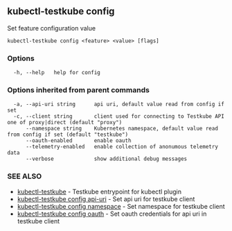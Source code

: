 ## kubectl-testkube config

Set feature configuration value

```
kubectl-testkube config <feature> <value> [flags]
```

### Options

```
  -h, --help   help for config
```

### Options inherited from parent commands

```
  -a, --api-uri string      api uri, default value read from config if set
  -c, --client string       client used for connecting to Testkube API one of proxy|direct (default "proxy")
      --namespace string    Kubernetes namespace, default value read from config if set (default "testkube")
      --oauth-enabled       enable oauth
      --telemetry-enabled   enable collection of anonumous telemetry data
      --verbose             show additional debug messages
```

### SEE ALSO

* [kubectl-testkube](kubectl-testkube.md)	 - Testkube entrypoint for kubectl plugin
* [kubectl-testkube config api-uri](kubectl-testkube_config_api-uri.md)	 - Set api uri for testkube client
* [kubectl-testkube config namespace](kubectl-testkube_config_namespace.md)	 - Set namespace for testkube client
* [kubectl-testkube config oauth](kubectl-testkube_config_oauth.md)	 - Set oauth credentials for api uri in testkube client


